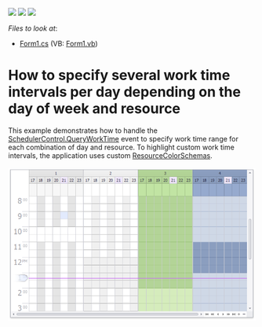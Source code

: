 <!-- default badges list -->
![](https://img.shields.io/endpoint?url=https://codecentral.devexpress.com/api/v1/VersionRange/128636132/17.1.3%2B)
[![](https://img.shields.io/badge/Open_in_DevExpress_Support_Center-FF7200?style=flat-square&logo=DevExpress&logoColor=white)](https://supportcenter.devexpress.com/ticket/details/E1709)
[![](https://img.shields.io/badge/📖_How_to_use_DevExpress_Examples-e9f6fc?style=flat-square)](https://docs.devexpress.com/GeneralInformation/403183)
<!-- default badges end -->
<!-- default file list -->
*Files to look at*:

* [Form1.cs](./CS/CustomWorkTimeExample/Form1.cs) (VB: [Form1.vb](./VB/CustomWorkTimeExample/Form1.vb))
<!-- default file list end -->
# How to specify several work time intervals per day depending on the day of week and resource


This example demonstrates how to handle the <a href="http://help.devexpress.com/#WindowsForms/DevExpressXtraSchedulerSchedulerControl_QueryWorkTimetopic">SchedulerControl.QueryWorkTime</a> event to specify work time range for each combination of day and resource. To highlight custom work time intervals, the application uses custom <a href="https://docs.devexpress.com/WindowsForms/DevExpress.XtraScheduler.SchedulerControl.ResourceColorSchemas">ResourceColorSchemas</a>.<br><br><img src="https://raw.githubusercontent.com/DevExpress-Examples/how-to-specify-several-work-time-intervals-per-day-depending-on-the-day-of-week-and-resource-e1709/17.1.3+/media/3172eaa4-5dc1-4723-8e25-a65e8851def6.png">

<br/>


